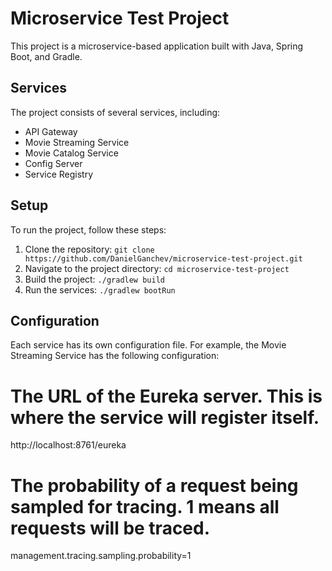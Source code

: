 # Microservice Test Project

This project is a microservice-based application built with Java, Spring Boot, and Gradle.

## Services

The project consists of several services, including:

- API Gateway
- Movie Streaming Service
- Movie Catalog Service
- Config Server
- Service Registry

## Setup

To run the project, follow these steps:

1. Clone the repository: `git clone https://github.com/DanielGanchev/microservice-test-project.git`
2. Navigate to the project directory: `cd microservice-test-project`
3. Build the project: `./gradlew build`
4. Run the services: `./gradlew bootRun`

## Configuration

Each service has its own configuration file. For example, the Movie Streaming Service has the following configuration:



# The URL of the Eureka server. This is where the service will register itself.
http://localhost:8761/eureka

# The probability of a request being sampled for tracing. 1 means all requests will be traced.
management.tracing.sampling.probability=1
